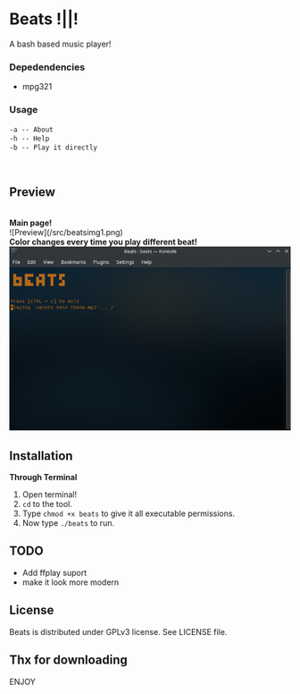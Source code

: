 # Beats !||!

A bash based music player!
<br>

### Depedendencies

- mpg321

### Usage
``` 
-a -- About
-h -- Help
-b -- Play it directly 
```
<br>

## Preview
<br>
<b>Main page!</b><br>
![Preview](/src/beatsimg1.png)<br>
<b>Color changes every time you play different beat!</b><br>
<img src="https://github.com/Randomguy-8/Beats/blob/main/src/beats.gif">
<br>

## Installation
<b>Through Terminal</b>
1) Open terminal!
2) `cd` to the tool.
3) Type `chmod +x beats` to give it all executable permissions.
4) Now type `./beats` to run.<br>

## TODO
- Add ffplay suport
- make it look more modern
## License
Beats is distributed under GPLv3 license. See LICENSE file.


## Thx for downloading
ENJOY

